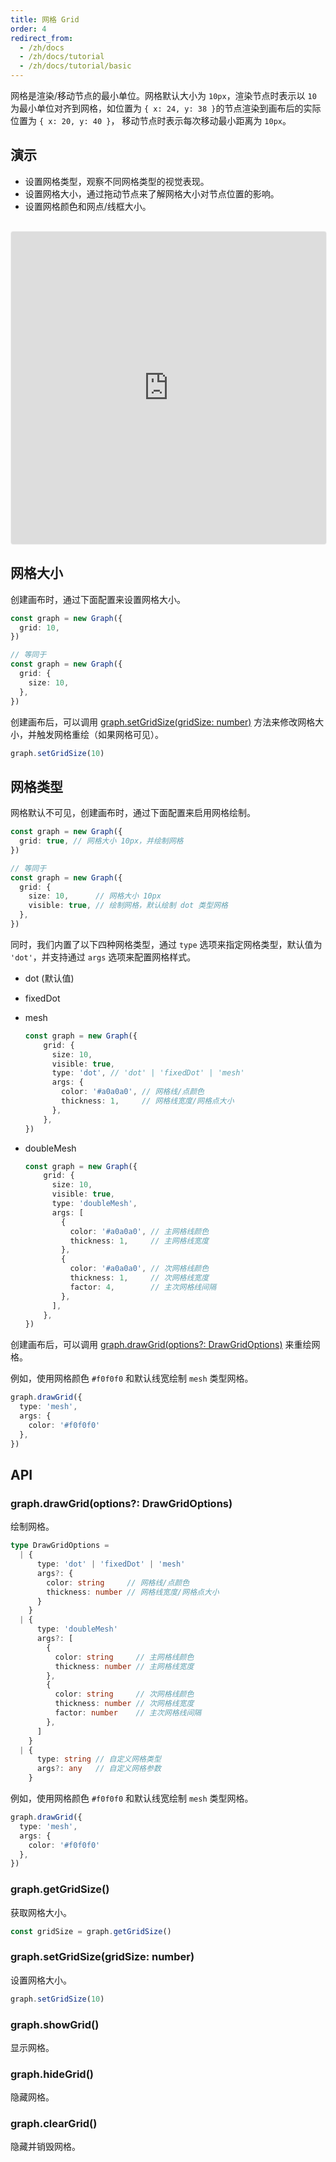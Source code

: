 ```yaml
---
title: 网格 Grid
order: 4
redirect_from:
  - /zh/docs
  - /zh/docs/tutorial
  - /zh/docs/tutorial/basic
---
```


网格是渲染/移动节点的最小单位。网格默认大小为 `10px`，渲染节点时表示以 `10` 为最小单位对齐到网格，如位置为 `{ x: 24, y: 38 }`的节点渲染到画布后的实际位置为 `{ x: 20, y: 40 }`， 移动节点时表示每次移动最小距离为 `10px`。

## 演示

- 设置网格类型，观察不同网格类型的视觉表现。
- 设置网格大小，通过拖动节点来了解网格大小对节点位置的影响。
- 设置网格颜色和网点/线框大小。

<iframe
  src="https://codesandbox.io/embed/x6-playground-grid-bzoy0?fontsize=14&hidenavigation=1&theme=light&view=preview"
  style="width:100%; height:500px; border: 1px solid #f0f0f0; border-radius: 4px; overflow:hidden; margin-top: 16px;"
  title="x6-playground-grid"
  allow="accelerometer; ambient-light-sensor; camera; encrypted-media; geolocation; gyroscope; hid; microphone; midi; payment; usb; vr; xr-spatial-tracking"
  sandbox="allow-autoplay allow-forms allow-modals allow-popups allow-presentation allow-same-origin allow-scripts"
></iframe>

## 网格大小

创建画布时，通过下面配置来设置网格大小。

```ts
const graph = new Graph({
  grid: 10,
})

// 等同于
const graph = new Graph({
  grid: {
    size: 10,
  },
})
```

创建画布后，可以调用 [graph.setGridSize(gridSize: number)](#graphsetgridsizegridsize-number) 方法来修改网格大小，并触发网格重绘（如果网格可见）。

```ts
graph.setGridSize(10)
```

## 网格类型

网格默认不可见，创建画布时，通过下面配置来启用网格绘制。

```ts
const graph = new Graph({
  grid: true, // 网格大小 10px，并绘制网格
})

// 等同于
const graph = new Graph({
  grid: {
    size: 10,      // 网格大小 10px
    visible: true, // 绘制网格，默认绘制 dot 类型网格
  },
})
```

同时，我们内置了以下四种网格类型，通过 `type` 选项来指定网格类型，默认值为 `'dot'`，并支持通过 `args` 选项来配置网格样式。

- dot (默认值)
- fixedDot
- mesh

  ```ts
  const graph = new Graph({
      grid: {
        size: 10,
        visible: true,
        type: 'dot', // 'dot' | 'fixedDot' | 'mesh'
        args: { 
          color: '#a0a0a0', // 网格线/点颜色
          thickness: 1,     // 网格线宽度/网格点大小
        },
      },
  })
  ```

- doubleMesh

  ```ts
  const graph = new Graph({
      grid: {
        size: 10,
        visible: true,
        type: 'doubleMesh',
        args: [
          { 
            color: '#a0a0a0', // 主网格线颜色
            thickness: 1,     // 主网格线宽度
          },
          { 
            color: '#a0a0a0', // 次网格线颜色
            thickness: 1,     // 次网格线宽度
            factor: 4,        // 主次网格线间隔
          },
        ],
      },
  })
  ```

创建画布后，可以调用 [graph.drawGrid(options?: DrawGridOptions)](#graphdrawgridoptions-drawgridoptions) 来重绘网格。

例如，使用网格颜色 `#f0f0f0` 和默认线宽绘制 `mesh` 类型网格。

```ts
graph.drawGrid({
  type: 'mesh',
  args: {
    color: '#f0f0f0'
  },
})
```

## API

### graph.drawGrid(options?: DrawGridOptions)

绘制网格。

```ts
type DrawGridOptions = 
  | {
      type: 'dot' | 'fixedDot' | 'mesh'
      args?: {
        color: string     // 网格线/点颜色
        thickness: number // 网格线宽度/网格点大小
      }
    }
  | {
      type: 'doubleMesh'
      args?: [
        {
          color: string     // 主网格线颜色
          thickness: number // 主网格线宽度
        },
        {
          color: string     // 次网格线颜色
          thickness: number // 次网格线宽度
          factor: number    // 主次网格线间隔
        },
      ]
    }  
  | {
      type: string // 自定义网格类型
      args?: any   // 自定义网格参数 
    }
```

例如，使用网格颜色 `#f0f0f0` 和默认线宽绘制 `mesh` 类型网格。

```ts
graph.drawGrid({
  type: 'mesh',
  args: {
    color: '#f0f0f0'
  },
})
```

### graph.getGridSize()

获取网格大小。

```ts
const gridSize = graph.getGridSize()
```

### graph.setGridSize(gridSize: number)

设置网格大小。

```ts
graph.setGridSize(10)
```

### graph.showGrid()

显示网格。

### graph.hideGrid()

隐藏网格。

### graph.clearGrid()

隐藏并销毁网格。
